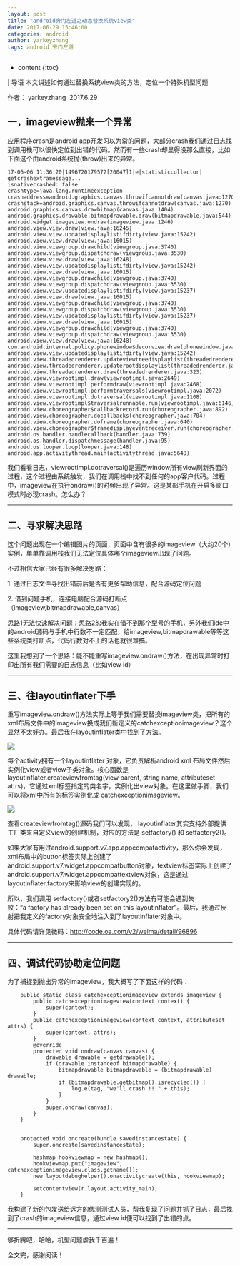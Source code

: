 ```yaml
---
layout: post
title: "android旁门左道之动态替换系统view类"
date: 2017-06-29 15:46:00
categories: android
author: yarkeyzhang
tags: android 旁门左道
---
```


* content
{:toc}

| 导语 本文讲述如何通过替换系统view类的方法，定位一个特殊机型问题

作者： yarkeyzhang  2017.6.29

## 一，imageview抛来一个异常
<!--more-->

应用程序crash是android
app开发习以为常的问题，大部分crash我们通过日志找到调用栈可以很快定位到出错的代码。然而有一些crash却显得没那么直接，比如下面这个由android系统抛(throw)出来的异常。

    
    
    17-06-06 11:36:20|1496720179572[20047]1|e|statisticcollector|  
    getcrashextramessage...
    isnativecrashed: false 
    crashtype=java.lang.runtimeexception 
    crashaddress=android.graphics.canvas.throwifcannotdraw(canvas.java:1270) 
    crashstack=android.graphics.canvas.throwifcannotdraw(canvas.java:1270)
    android.graphics.canvas.drawbitmap(canvas.java:1404)
    android.graphics.drawable.bitmapdrawable.draw(bitmapdrawable.java:544)
    android.widget.imageview.ondraw(imageview.java:1246)
    android.view.view.draw(view.java:16245)
    android.view.view.updatedisplaylistifdirty(view.java:15242)
    android.view.view.draw(view.java:16015)
    android.view.viewgroup.drawchild(viewgroup.java:3740)
    android.view.viewgroup.dispatchdraw(viewgroup.java:3530)
    android.view.view.draw(view.java:16248)
    android.view.view.updatedisplaylistifdirty(view.java:15242)
    android.view.view.draw(view.java:16015)
    android.view.viewgroup.drawchild(viewgroup.java:3740)
    android.view.viewgroup.dispatchdraw(viewgroup.java:3530)
    android.view.view.updatedisplaylistifdirty(view.java:15237)
    android.view.view.draw(view.java:16015)
    android.view.viewgroup.drawchild(viewgroup.java:3740)
    android.view.viewgroup.dispatchdraw(viewgroup.java:3530)
    android.view.view.updatedisplaylistifdirty(view.java:15237)
    android.view.view.draw(view.java:16015)
    android.view.viewgroup.drawchild(viewgroup.java:3740)
    android.view.viewgroup.dispatchdraw(viewgroup.java:3530)
    android.view.view.draw(view.java:16248)
    com.android.internal.policy.phonewindow$decorview.draw(phonewindow.java:2822)
    android.view.view.updatedisplaylistifdirty(view.java:15242)
    android.view.threadedrenderer.updateviewtreedisplaylist(threadedrenderer.java:282)
    android.view.threadedrenderer.updaterootdisplaylist(threadedrenderer.java:288)
    android.view.threadedrenderer.draw(threadedrenderer.java:323)
    android.view.viewrootimpl.draw(viewrootimpl.java:2649)
    android.view.viewrootimpl.performdraw(viewrootimpl.java:2468)
    android.view.viewrootimpl.performtraversals(viewrootimpl.java:2072)
    android.view.viewrootimpl.dotraversal(viewrootimpl.java:1108)
    android.view.viewrootimpl$traversalrunnable.run(viewrootimpl.java:6146)
    android.view.choreographer$callbackrecord.run(choreographer.java:892)
    android.view.choreographer.docallbacks(choreographer.java:704)
    android.view.choreographer.doframe(choreographer.java:640)
    android.view.choreographer$framedisplayeventreceiver.run(choreographer.java:878)
    android.os.handler.handlecallback(handler.java:739)
    android.os.handler.dispatchmessage(handler.java:95)
    android.os.looper.loop(looper.java:148)
    android.app.activitythread.main(activitythread.java:5648)

我们看看日志，viewrootimpl.dotraversal()是遍历window所有view刷新界面的过程，这个过程由系统触发，我们在调用栈中找不到任何的app客户代码。过程中，imageview在执行ondraw()的时候出现了异常。这是某部手机在开启多窗口模式时必现crash。怎么办？

* * *

## 二、寻求解决思路

这个问题出现在一个编辑图片的页面，页面中含有很多的imageview（大约20个）实例，单单靠调用栈我们无法定位具体哪个imageview出现了问题。

不过相信大家已经有很多解决思路：

1. 通过日志文件寻找出错前后是否有更多帮助信息，配合源码定位问题

2. 借到问题手机，连接电脑配合源码打断点（imageview,bitmapdrawable,canvas）

思路1无法快速解决问题；思路2恕我实在借不到那个型号的手机，另外我们ide中的android源码与手机中行数不一定匹配，给imageview,bitmapdrawable等等这些系统类打断点，代码行数对不上的话也就很难搞。

这里我想到了一个思路：能不能重写imageview.ondraw()方法，在出现异常时打印出所有我们需要的日志信息（比如view id）

* * *

## 三、往layoutinflater下手

重写imageview.ondraw()方法实际上等于我们需要替换imageview类，把所有的xml布局文件中的imageview换成我们新定义的catchexceptionimageview？这个显然不太好办。最后我在layoutinflater类中找到了方法。

![](/image/android_pang_men_zuo_dao_zhi_dong_tai_ti_huan_xi_tong_view_lei/ad947170e91ba0b5e64f376019da94b3552102cf14d1ac876cbced9cbb5c6873)

每个activity拥有一个layoutinflater 对象，它负责解析android xml 布局文件然后实例化view或者view子类对象。核心函数是
layoutinflater.createviewfromtag(view parent, string name, attributeset
attrs)，它通过xml标签指定的类名字，实例化出view对象。在这里做手脚，我们可以将xml中所有的标签实例化成
catchexceptionimageview。

![](/image/android_pang_men_zuo_dao_zhi_dong_tai_ti_huan_xi_tong_view_lei/950108b9e6717511666023bd26ec644fc640244f5123b63164ee9dbe12059260)

查看createviewfromtag()源码我们可以发现， layoutinflater其实支持外部提供工厂类来自定义view的创建机制，对应的方法是
setfactory() 和 setfactory2()。

如果大家有用过android.support.v7.app.appcompatactivity，那么你会发现，xml布局中的button标签实际上创建了android.support.v7.widget.appcompatbutton对象，textview标签实际上创建了android.support.v7.widget.appcompattextview对象，这是通过layoutinflater.factory来影响view的创建实现的。

所以，我们调用 setfactory()或者setfactory2()方法有可能会遇到失败：“a factory has already been set
on this layoutinflater”。最后，我通过反射把我定义的factory对象安全地注入到了layoutinflater对象中。

具体代码请详见微码：<http://code.oa.com/v2/weima/detail/96896>

* * *

## 四、调试代码协助定位问题

为了捕捉到抛出异常的imageview，我大概写了下面这样的代码：

    
    
        public static class catchexceptionimageview extends imageview {
            public catchexceptionimageview(context context) {
                super(context);
            }
            public catchexceptionimageview(context context, attributeset attrs) {
                super(context, attrs);
            }
            @override
            protected void ondraw(canvas canvas) {
                drawable drawable = getdrawable();
                if (drawable instanceof bitmapdrawable) {
                    bitmapdrawable bitmapdrawable = (bitmapdrawable) drawable;
                    if (bitmapdrawable.getbitmap().isrecycled()) {
                        log.e(tag, "we'll crash !! " + this);
                    }
                }
                super.ondraw(canvas);
            }
        }
    
    
        protected void oncreate(bundle savedinstancestate) {
            super.oncreate(savedinstancestate);
    
            hashmap hookviewmap = new hashmap();
            hookviewmap.put("imageview", catchexceptionimageview.class.getname());
            new layoutdebughelper().onactivitycreate(this, hookviewmap);
            
            setcontentview(r.layout.activity_main);
        }

我构建了新的包发送给远方的优测测试人员，帮我复现了问题并抓了日志，最后找到了crash的imageview信息，通过view id便可以找到了出错的点。

* * *

够折腾吧，哈哈，机型问题虐我千百遍！

全文完，感谢阅读！

